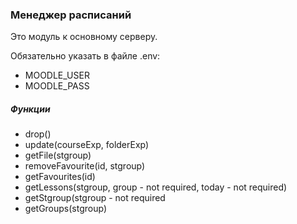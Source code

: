 ### Менеджер расписаний

Это модуль к основному серверу.

Обязательно указать в файле .env:

-   MOODLE_USER
-   MOODLE_PASS

##### Функции

-   drop()
-   update(courseExp, folderExp)
-   getFile(stgroup)
-   removeFavourite(id, stgroup)
-   getFavourites(id)
-   getLessons(stgroup, group - not required, today - not required)
-   getStgroup(stgroup - not required
-   getGroups(stgroup)
